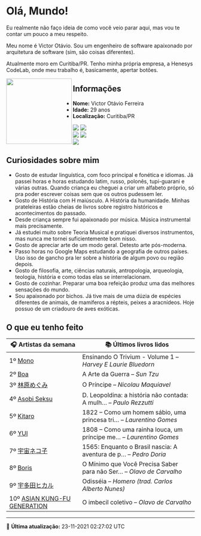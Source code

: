 # Olá, Mundo!

Eu realmente não faço ideia de como você veio parar aqui, mas vou te contar um pouco a meu respeito.

Meu nome é Victor Otávio. Sou um engenheiro de software apaixonado por arquitetura de software (sim, são coisas diferentes).

Atualmente moro em Curitiba/PR. Tenho minha própria empresa, a Henesys CodeLab, onde meu trabalho é, basicamente, apertar botões.

<img align="left" src="https://github.com/vctrtvfrrr/vctrtvfrrr/raw/master/octocat.png" alt="" width="175" />

## Informações

- **Nome:** Victor Otávio Ferreira
- **Idade:** 29 anos
- **Localização:** Curitiba/PR

[![](https://img.shields.io/badge/LinkedIn-victorotavio-blue)](https://www.linkedin.com/in/victorotavio/) [![](https://img.shields.io/badge/Twitter-@vctrtvfrrr-blue)](https://twitter.com/vctrtvfrrr)  
[![](https://img.shields.io/badge/GitHub-vctrtvfrrr-24292e)](https://github.com/vctrtvfrrr) [![](https://img.shields.io/badge/GitLab-vctrtvfrrr-ec5d16)](https://gitlab.com/vctrtvfrrr)  
[![](https://img.shields.io/badge/Email-victor@otavioferreira.com.br-red)](mailto:victor@otavioferreira.com.br)  

## Curiosidades sobre mim

-   Gosto de estudar linguística, com foco principal e fonética e idiomas. Já passei horas e horas estudando latim, russo, polonês, tupi-guarani e várias outras. Quando criança eu cheguei a criar um alfabeto próprio, só pra poder escrever coisas sem que os outros pudessem ler.
-   Gosto de História com H maiúsculo. A História da humanidade. Minhas prateleiras estão cheias de livros sobre registro históricos e acontecimentos do passado.
-   Desde criança sempre fui apaixonado por música. Música instrumental mais precisamente.
-   Já estudei muito sobre Teoria Musical e pratiquei diversos instrumentos, mas nunca me tornei suficientemente bom nisso.
-   Gosto de apreciar arte de um modo geral. Detesto arte pós-moderna.
-   Passo horas no Google Maps estudando a geografia de outros países. Uso isso de gancho pra ler sobre a história de algum povo ou região depois.
-   Gosto de filosofia, arte, ciências naturais, antropologia, arqueologia, teologia, história e como todas elas se interrelacionam.
-   Gosto de cozinhar. Preparar uma boa refeição produz uma das melhores sensações do mundo.
-   Sou apaixonado por bichos. Já tive mais de uma dúzia de espécies diferentes de animais, de mamiferos a répteis, peixes a aracnídeos. Hoje possuo de um criadouro de aves exóticas.


## O que eu tenho feito

|                                        🎧 Artistas da semana                                        |                      📚 Últimos livros lidos                      |
|-----------------------------------------------------------------------------------------------------|-------------------------------------------------------------------|
| 1º [Mono](https://www.last.fm/music/Mono)                                                           | Ensinando O Trivium - Volume 1	–	_Harvey E Laurie Bluedorn_         |
| 2º [Boa](https://www.last.fm/music/Boa)                                                             | A Arte da Guerra	–	_Sun Tzu_                                        |
| 3º [林原めぐみ](https://www.last.fm/music/%E6%9E%97%E5%8E%9F%E3%82%81%E3%81%90%E3%81%BF)            | O Príncipe	–	_Nicolau Maquiavel_                                    |
| 4º [Asobi Seksu](https://www.last.fm/music/Asobi+Seksu)                                             | D. Leopoldina: a história não contada: A mulh…	–	_Paulo Rezzutti_   |
| 5º [Kitaro](https://www.last.fm/music/Kitaro)                                                       | 1822 – Como um homem sábio, uma princesa tri…	–	_Laurentino Gomes_  |
| 6º [YUI](https://www.last.fm/music/YUI)                                                             | 1808 – Como uma rainha louca, um príncipe me…	–	_Laurentino Gomes_  |
| 7º [宇宙ネコ子](https://www.last.fm/music/%E5%AE%87%E5%AE%99%E3%83%8D%E3%82%B3%E5%AD%90)            | 1565: Enquanto o Brasil nascia: A aventura de p…	–	_Pedro Doria_    |
| 8º [Boris](https://www.last.fm/music/Boris)                                                         | O Mínimo que Você Precisa Saber para não Ser…	–	_Olavo de Carvalho_ |
| 9º [宇多田ヒカル](https://www.last.fm/music/%E5%AE%87%E5%A4%9A%E7%94%B0%E3%83%92%E3%82%AB%E3%83%AB) | Odisséia	–	_Homero (trad. Carlos Alberto Nunes)_                    |
| 10º [ASIAN KUNG-FU GENERATION](https://www.last.fm/music/ASIAN+KUNG-FU+GENERATION)                  | O imbecil coletivo	–	_Olavo de Carvalho_                            |


---

🚀 **Última atualização:** 23-11-2021 02:27:02 UTC
